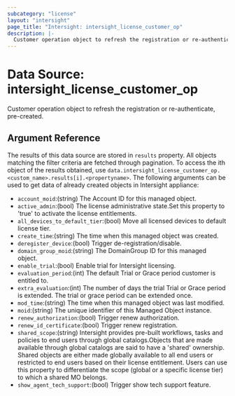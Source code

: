 ```yaml
---
subcategory: "license"
layout: "intersight"
page_title: "Intersight: intersight_license_customer_op"
description: |-
  Customer operation object to refresh the registration or re-authenticate, pre-created.
---
```


# Data Source: intersight_license_customer_op
Customer operation object to refresh the registration or re-authenticate, pre-created.
## Argument Reference
The results of this data source are stored in `results` property.
All objects matching the filter criteria are fetched through pagination.
To access the ith object of the results obtained, use `data.intersight_license_customer_op.<custom_name>.results[i].<propertyname>`.
The following arguments can be used to get data of already created objects in Intersight appliance:
* `account_moid`:(string) The Account ID for this managed object. 
* `active_admin`:(bool) The license administrative state.Set this property to 'true' to activate the license entitlements. 
* `all_devices_to_default_tier`:(bool) Move all licensed devices to default license tier. 
* `create_time`:(string) The time when this managed object was created. 
* `deregister_device`:(bool) Trigger de-registration/disable. 
* `domain_group_moid`:(string) The DomainGroup ID for this managed object. 
* `enable_trial`:(bool) Enable trial for Intersight licensing. 
* `evaluation_period`:(int) The default Trial or Grace period customer is entitled to. 
* `extra_evaluation`:(int) The number of days the trial Trial or Grace period is extended. The trial or grace period can be extended once. 
* `mod_time`:(string) The time when this managed object was last modified. 
* `moid`:(string) The unique identifier of this Managed Object instance. 
* `renew_authorization`:(bool) Trigger renew authorization. 
* `renew_id_certificate`:(bool) Trigger renew registration. 
* `shared_scope`:(string) Intersight provides pre-built workflows, tasks and policies to end users through global catalogs.Objects that are made available through global catalogs are said to have a 'shared' ownership. Shared objects are either made globally available to all end users or restricted to end users based on their license entitlement. Users can use this property to differentiate the scope (global or a specific license tier) to which a shared MO belongs. 
* `show_agent_tech_support`:(bool) Trigger show tech support feature. 
 